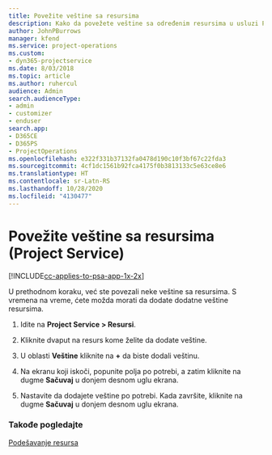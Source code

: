 ```yaml
---
title: Povežite veštine sa resursima
description: Kako da povežete veštine sa određenim resursima u usluzi Project Service
author: JohnPBurrows
manager: kfend
ms.service: project-operations
ms.custom:
- dyn365-projectservice
ms.date: 8/03/2018
ms.topic: article
ms.author: ruhercul
audience: Admin
search.audienceType:
- admin
- customizer
- enduser
search.app:
- D365CE
- D365PS
- ProjectOperations
ms.openlocfilehash: e322f331b37132fa0478d190c10f3bf67c22fda3
ms.sourcegitcommit: 4cf1dc1561b92fca4175f0b3813133c5e63ce8e6
ms.translationtype: HT
ms.contentlocale: sr-Latn-RS
ms.lasthandoff: 10/28/2020
ms.locfileid: "4130477"
---
```

# <a name="associate-skills-with-resources-project-service"></a>Povežite veštine sa resursima (Project Service)

[!INCLUDE[cc-applies-to-psa-app-1x-2x](../includes/cc-applies-to-psa-app-1x-2x.md)]

U prethodnom koraku, već ste povezali neke veštine sa resursima. S vremena na vreme, ćete možda morati da dodate dodatne veštine resursima.  
  
1.  Idite na **Project Service > Resursi**.  
  
2.  Kliknite dvaput na resurs kome želite da dodate veštine.  
  
3.  U oblasti **Veštine** kliknite na **+** da biste dodali veštinu.  
  
4.  Na ekranu koji iskoči, popunite polja po potrebi, a zatim kliknite na dugme **Sačuvaj** u donjem desnom uglu ekrana.  
  
5.  Nastavite da dodajete veštine po potrebi. Kada završite, kliknite na dugme **Sačuvaj** u donjem desnom uglu ekrana.  
  
### <a name="see-also"></a>Takođe pogledajte  
 [Podešavanje resursa](../psa/set-up-resources.md)
